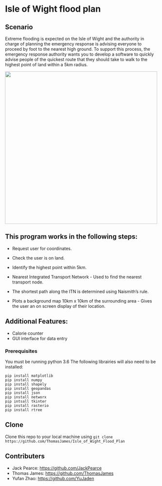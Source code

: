 

# Isle of Wight flood plan 

## Scenario
Extreme flooding is expected on the Isle of Wight and the authority in charge
of planning the emergency response is advising everyone to proceed by foot to
the nearest high ground.
To support this process, the emergency response authority wants you to develop
a software to quickly advise people of the quickest route that they should take
to walk to the highest point of land within a 5km radius.

<img src="https://github.com/ThomasJames/Isle_of_Wight_Flood_Plan/blob/master/Example%20of%20use.png" width="500">


## This program works in the following steps:

- Request user for coordinates. 

- Check the user is on land.

- Identify the highest point within 5km.

- Nearest Integrated Transport Network - Used to find the nearest transport node.

- The shortest path along the ITN is determined using Naismith’s rule.

- Plots a background map 10km x 10km of the surrounding area - Gives the user an on screen display of their location. 

## Additional Features:

- Calorie counter 
- GUI interface for data entry 

### Prerequisites

You must be running python 3.6
The following librairies will also need to be installed: 
```
pip install matplotlib
pip install numpy
pip install shapely
pip install geopandas
pip install json
pip install networx
pip intsall tkinter
pip install rasterio 
pip install rtree 
```
## Clone
Clone this repo to your local machine using ```git clone https://github.com/ThomasJames/Isle_of_Wight_Flood_Plan```

## Contributers 
- Jack Pearce: https://github.com/JackPearce
- Thomas James: https://github.com/ThomasJames
- Yufan Zhao: https://github.com/YuJaden




